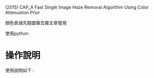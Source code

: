 (2015) CAP_A Fast Single Image Haze Removal Algorithm Using Color Attenuation Prior

顏色衰減先驗圖像去霧文章復現

使用python

# 操作說明
使用說明如下 : 
